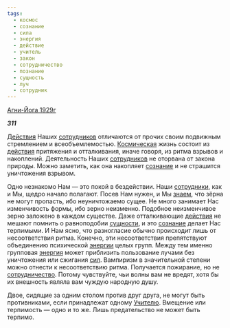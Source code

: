 ```yaml
---
tags:
  - космос
  - сознание
  - сила
  - энергия
  - действие
  - учитель
  - закон
  - сотрудничество
  - познание
  - сущность
  - луч
  - сотрудник
---
```

[Агни-Йога 1929г](https://127.0.0.1:4002/agni/1929)

___311___

[Действия](../../../tags/#действие) Наших [сотрудников](../../../tags/#сотрудник) отличаются от прочих своим подвижным стремлением и всеобъемлемостью. [Космическая](../../../tags/#космос) жизнь состоит из [действия](../../../tags/#действие) притяжения и отталкивания, иначе говоря, из ритма взрывов и накоплений. Деятельность Наших [сотрудников](../../../tags/#сотрудник) не оторвана от закона природы. Можно заметить, как она накопляет [сознание](../../../tags/#сознание) и не страшится уничтожения взрывом.   

Одно незнакомо Нам — это покой в бездействии. Наши [сотрудники](../../../tags/#сотрудник), как и Мы, щедро начало полагают. Посев Нам нужен, и Мы [знаем](../../../tags/#познание), что зёрна не могут пропасть, ибо неуничтожаемо сущее. Не много занимает Нас изменчивость формы, ибо зерно неизменно. Подобное неизменчивое зерно заложено в каждом существе. Даже отталкивающие [действия](../../../tags/#действие) не мешают помнить о равноподобии [сущности](../../../tags/#сущность), и это [сознание](../../../tags/#сознание) делает Нас терпимыми. И Нам ясно, что разногласие обычно происходит лишь от несоответствия ритма. Конечно, эти несоответствия препятствуют объединению психической [энергии](../../../tags/#[энергия](../../../tags/#энергия)) целых групп. Между тем именно групповая [энергия](../../../tags/#энергия) может приблизить пользование лучами без уничтожения или сжигания [сил](../../../tags/#сила). Вампиризм в значительной степени можно отнести к несоответствию ритма. Получается пожирание, но не [сотрудничество](../../../tags/#сотрудничество). Потому чувствуйте, чьи волны вам не вредят, хотя бы их внешность являла вам чуждую народную душу.   

Двое, сидящие за одним столом против друг друга, не могут быть противниками, если принадлежат одному [Учителю](../../../tags/#учитель). Вмещение или терпимость — одно и то же. Лишь предательство не может быть терпимо.